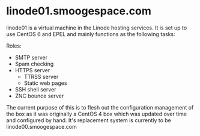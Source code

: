 # linode01.smoogespace.com

linode01 is a virtual machine in the Linode hosting services. It is set
up to use CentOS 6 and EPEL and mainly functions as the following tasks:

Roles:

* SMTP server
* Spam checking
* HTTPS server
  * TTRSS server
  * Static web pages
* SSH shell server
* ZNC bounce server

The current purpose of this is to flesh out the configuration management
of the box as it was originally a CentOS 4 box which was updated over
time and configured by hand. It's replacement system is currently to be
linode00.smoogespace.com

